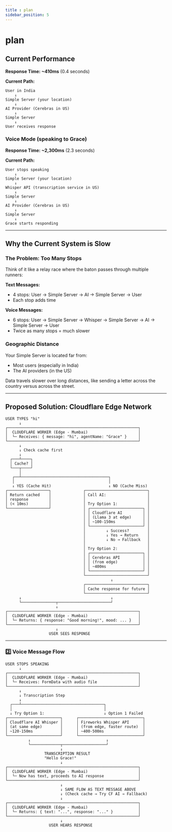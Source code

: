 ```yaml
---
title : plan
sidebar_position: 5
---
```



#  plan
## Current Performance

**Response Time: ~410ms** (0.4 seconds)

**Current Path:**
```
User in India
    ↓
Simple Server (your location)
    ↓
AI Provider (Cerebras in US)
    ↓
Simple Server
    ↓
User receives response
```


### Voice Mode (speaking to Grace)

**Response Time: ~2,300ms** (2.3 seconds)

**Current Path:**
```
User stops speaking
    ↓
Simple Server (your location)
    ↓
Whisper API (transcription service in US)
    ↓
Simple Server
    ↓
AI Provider (Cerebras in US)
    ↓
Simple Server
    ↓
Grace starts responding
```

---

## Why the Current System is Slow

### The Problem: Too Many Stops

Think of it like a relay race where the baton passes through multiple runners:

**Text Messages:**
- 4 stops: User → Simple Server → AI → Simple Server → User
- Each stop adds time

**Voice Messages:**
- 6 stops: User → Simple Server → Whisper → Simple Server → AI → Simple Server → User
- Twice as many stops = much slower

### Geographic Distance

Your Simple Server is located far from:
- Most users (especially in India)
- The AI providers (in the US)

Data travels slower over long distances, like sending a letter across the country versus across the street.

---

## Proposed Solution: Cloudflare Edge Network

```
USER TYPES "hi"
      ↓
┌─────────────────────────────────────────────────────────┐
│  CLOUDFLARE WORKER (Edge - Mumbai)                      │
│  └─ Receives: { message: "hi", agentName: "Grace" }     │
└─────────────────────────────────────────────────────────┘
      ↓
      ↓ Check cache first
      ↓
  ┌───┴────┐
  │ Cache? │
  └───┬────┘
      │
   ┌──┴──────────────────────────────────────┐
   │                                         │
   ↓ YES (Cache Hit)                         ↓ NO (Cache Miss)
┌──────────────────┐              ┌───────────────────────────┐
│ Return cached    │              │ Call AI:                  │
│ response         │              │                           │
│ (< 10ms)         │              │ Try Option 1:             │
└──────────────────┘              │ ┌───────────────────────┐ │
                                  │ │ Cloudflare AI         │ │
                                  │ │ (Llama 3 at edge)     │ │
                                  │ │ ~100-150ms            │ │
                                  │ └───────────────────────┘ │
                                  │         ↓ Success?        │
                                  │         ↓ Yes → Return    │
                                  │         ↓ No → Fallback   │
                                  │                           │
                                  │ Try Option 2:             │
                                  │ ┌───────────────────────┐ │
                                  │ │ Cerebras API          │ │
                                  │ │ (from edge)           │ │
                                  │ │ ~400ms                │ │
                                  │ └───────────────────────┘ │
                                  └───────────────────────────┘
                                              ↓
                                  ┌───────────────────────────┐
                                  │ Cache response for future │
                                  └───────────────────────────┘
      ↓                                       ↓
      └───────────────┬───────────────────────┘
                      ↓
┌─────────────────────────────────────────────────────────┐
│  CLOUDFLARE WORKER (Edge - Mumbai)                      │
│  └─ Returns: { response: "Good morning!", mood: ... }   │
└─────────────────────────────────────────────────────────┘
                      ↓
                   USER SEES RESPONSE
```

---

### 2️⃣ Voice Message Flow 

```
USER STOPS SPEAKING
      ↓
┌─────────────────────────────────────────────────────────┐
│  CLOUDFLARE WORKER (Edge - Mumbai)                      │
│  └─ Receives: FormData with audio file                  │
└─────────────────────────────────────────────────────────┘
      ↓
      ↓ Transcription Step
      ↓
  ┌───┴────────────────────────────────────┐
  │                                        │
  ↓ Try Option 1:                          ↓ Option 1 Failed
┌───────────────────────┐      ┌────────────────────────────┐
│ Cloudflare AI Whisper │      │ Fireworks Whisper API      │
│ (at same edge)        │      │ (from edge, faster route)  │
│ ~120-150ms            │      │ ~400-500ms                 │
└───────────────────────┘      └────────────────────────────┘
          ↓                                 ↓
          └─────────────┬───────────────────┘
                        ↓
                 TRANSCRIPTION RESULT
                 "Hello Grace!"
                        ↓
┌─────────────────────────────────────────────────────────┐
│  CLOUDFLARE WORKER (Edge - Mumbai)                      │
│  └─ Now has text, proceeds to AI response               │
└─────────────────────────────────────────────────────────┘
                        ↓
                        ↓ SAME FLOW AS TEXT MESSAGE ABOVE
                        ↓ (Check cache → Try CF AI → Fallback)
                        ↓
┌─────────────────────────────────────────────────────────┐
│  CLOUDFLARE WORKER (Edge - Mumbai)                      │
│  └─ Returns: { text: "...", response: "..." }           │
└─────────────────────────────────────────────────────────┘
                        ↓
                   USER HEARS RESPONSE
```
